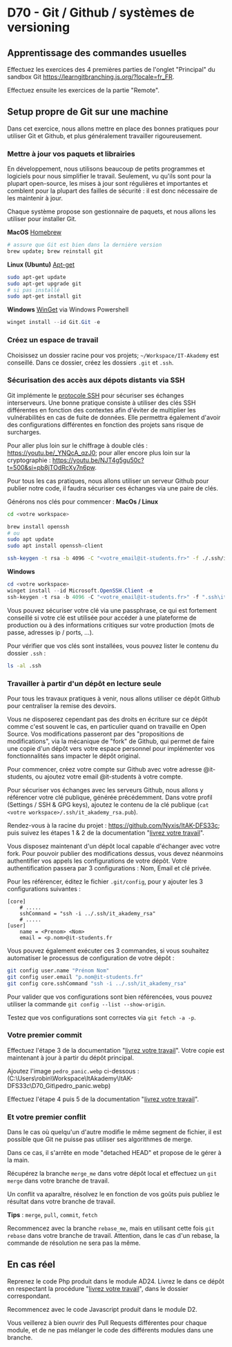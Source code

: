 # D70 - Git / Github / systèmes de versioning

## Apprentissage des commandes usuelles

Effectuez les exercices des 4 premières parties de l'onglet "Principal" du sandbox Git https://learngitbranching.js.org/?locale=fr_FR.

Effectuez ensuite les exercices de la partie "Remote".

## Setup propre de Git sur une machine

Dans cet exercice, nous allons mettre en place des bonnes pratiques pour utiliser Git et Github, et plus généralement travailler rigoureusement.

### Mettre à jour vos paquets et librairies

En développement, nous utilisons beaucoup de petits programmes et logiciels pour nous simplifier le travail. Seulement, vu qu'ils sont pour la plupart open-source, les mises à jour sont régulières et importantes et comblent pour la plupart des failles de sécurité : il est donc nécessaire de les maintenir à jour.

Chaque système propose son gestionnaire de paquets, et nous allons les utiliser pour installer Git.

**MacOS**
[Homebrew](https://brew.sh/)
```bash
# assure que Git est bien dans la dernière version
brew update; brew reinstall git
```

**Linux (Ubuntu)**
[Apt-get](https://doc.ubuntu-fr.org/apt)
```bash
sudo apt-get update
sudo apt-get upgrade git
# si pas installé
sudo apt-get install git
```

**Windows**
[WinGet](https://learn.microsoft.com/fr-fr/windows/package-manager/winget/) via Windows Powershell
```powershell
winget install --id Git.Git -e
```

### Créez un espace de travail

Choisissez un dossier racine pour vos projets; ```~/Workspace/IT-Akademy``` est conseillé.
Dans ce dossier, créez les dossiers ```.git``` et ```.ssh```.

### Sécurisation des accès aux dépots distants via SSH

Git implémente le [protocole SSH](https://www.ssh.com/academy/ssh/openssh#ssh-key-management) pour sécuriser ses échanges interserveurs.
Une bonne pratique consiste à utiliser des clés SSH différentes en fonction des contextes afin d'éviter de multiplier les vulnérabilités en cas de fuite de données. Elle permettra également d'avoir des configurations différentes en fonction des projets sans risque de surcharges.

Pour aller plus loin sur le chiffrage à double clés : https://youtu.be/_YNQcA_qzJ0; pour aller encore plus loin sur la cryptographie :
https://youtu.be/NJT4g5gu50c?t=500&si=pb8jTOdRcXy7n6pw.

Pour tous les cas pratiques, nous allons utiliser un serveur Github pour publier notre code, il faudra sécuriser ces échanges via une paire de clés.

Générons nos clés pour commencer :
**MacOs / Linux**
```bash
cd <votre workspace>

brew install openssh
# ou
sudo apt update
sudo apt install openssh-client

ssh-keygen -t rsa -b 4096 -C "<votre_email@it-students.fr>" -f ./.ssh/it_akademy_rsa
```

**Windows**
```powershell
cd <votre workspace>
winget install --id Microsoft.OpenSSH.Client -e
ssh-keygen -t rsa -b 4096 -C "<votre_email@it-students.fr>" -f ".ssh\it_akademy_rsa"
```

Vous pouvez sécuriser votre clé via une passphrase, ce qui est fortement conseillé si votre clé est utilisée pour accéder à une plateforme de production ou à des informations critiques sur votre production (mots de passe, adresses ip / ports, ...).

Pour vérifier que vos clés sont installées, vous pouvez lister le contenu du dossier `.ssh` :
```bash
ls -al .ssh
```

### Travailler à partir d'un dépôt en lecture seule

Pour tous les travaux pratiques à venir, nous allons utiliser ce dépôt Github pour centraliser la remise des devoirs.

Vous ne disposerez cependant pas des droits en écriture sur ce dépôt comme c'est souvent le cas, en particulier quand on travaille en Open Source. Vos modifications passeront par des "propositions de modifications", via la mécanique de "fork" de Github, qui permet de faire une copie d'un dépôt vers votre espace personnel pour implémenter vos fonctionnalités sans impacter le dépôt original.

Pour commencer, créez votre compte sur Github avec votre adresse @it-students, ou ajoutez votre email @it-students à votre compte.

Pour sécuriser vos échanges avec les serveurs Github, nous allons y référencer votre clé publique, générée précédemment. Dans votre profil (Settings / SSH & GPG keys), ajoutez le contenu de la clé publique (`cat <votre workspace>/.ssh/it_akademy_rsa.pub`).

Rendez-vous à la racine du projet : https://github.com/Nyxis/ItAK-DFS33c; puis suivez les étapes 1 & 2 de la documentation "[livrez votre travail](../docs/workflow.md)".

Vous disposez maintenant d'un dépôt local capable d'échanger avec votre fork. Pour pouvoir publier des modifications dessus, vous devez néanmoins authentifier vos appels les configurations de votre dépôt.
Votre authentification passera par 3 configurations : Nom, Email et clé privée.

Pour les référencer, éditez le fichier `.git/config`, pour y ajouter les 3 configurations suivantes :
```config
[core]
    # .....
    sshCommand = "ssh -i ../.ssh/it_akademy_rsa"
    # .....
[user]
    name = <Prenom> <Nom>
    email = <p.nom>@it-students.fr
```

Vous pouvez également exécuter ces 3 commandes, si vous souhaitez automatiser le processus de configuration de votre dépôt :
```bash
git config user.name "Prénom Nom"
git config user.email "p.nom@it-students.fr"
git config core.sshCommand "ssh -i ../.ssh/it_akademy_rsa"
```

Pour valider que vos configurations sont bien référencées, vous pouvez utiliser la commande `git config --list --show-origin`.

Testez que vos configurations sont correctes via `git fetch -a -p`.

### Votre premier commit

Effectuez l'étape 3 de la documentation "[livrez votre travail](../docs/workflow.md)".
Votre copie est maintenant à jour à partir du dépôt principal.

Ajoutez l'image `pedro_panic.webp` ci-dessous :
(C:\Users\robin\Workspace\ItAkademy\ItAK-DFS33c\D70_Git\pedro_panic.webp)

Effectuez l'étape 4 puis 5 de la documentation "[livrez votre travail](../docs/workflow.md)".

### Et votre premier conflit

Dans le cas où quelqu'un d'autre modifie le même segment de fichier, il est possible que Git ne puisse pas utiliser ses algorithmes de merge.

Dans ce cas, il s'arrête en mode "detached HEAD" et propose de le gérer à la main.

Récupérez la branche `merge_me` dans votre dépôt local et effectuez un `git merge` dans votre branche de travail.

Un conflit va aparaître, résolvez le en fonction de vos goûts puis publiez le résultat dans votre branche de travail.

__Tips__ : `merge`, `pull`, `commit`, `fetch`

Recommencez avec la branche `rebase_me`, mais en utilisant cette fois `git rebase` dans votre branche de travail.
Attention, dans le cas d'un rebase, la commande de résolution ne sera pas la même.

## En cas réel

Reprenez le code Php produit dans le module AD24.
Livrez le dans ce dépôt en respectant la procédure "[livrez votre travail](../docs/workflow.md)", dans le dossier correspondant.

Recommencez avec le code Javascript produit dans le module D2.

Vous veillerez à bien ouvrir des Pull Requests différentes pour chaque module, et de ne pas mélanger le code des différents modules dans une branche.

